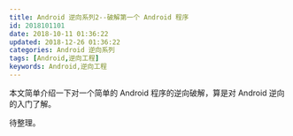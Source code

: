 ```yaml
---
title: Android 逆向系列2--破解第一个 Android 程序
id: 2018101101
date: 2018-10-11 01:36:22
updated: 2018-12-26 01:36:22
categories: Android 逆向系列
tags: [Android,逆向工程]
keywords: Android,逆向工程
---
```



本文简单介绍一下对一个简单的 Android 程序的逆向破解，算是对 Android 逆向的入门了解。


<!-- more -->


待整理。

